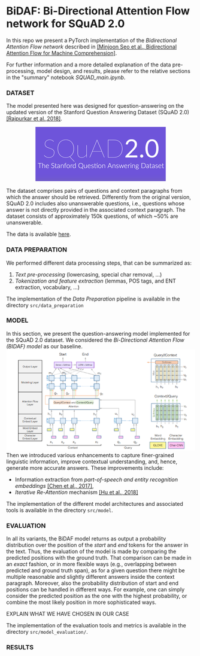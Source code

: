 # BiDAF: Bi-Directional Attention Flow network for SQuAD 2.0
In this repo we present a PyTorch implementation of the *Bidirectional Attention Flow network* described in [[Minjoon Seo et al., Bidirectional Attention Flow for Machine Comprehension]](https://arxiv.org/abs/1611.01603).

For further information and a more detailed explanation of the data pre-processing, model design, and results, please refer to the relative sections in the "summary" notebook *SQUAD_main.ipynb*. 

### DATASET
The model presented here was designed for question-answering on the updated version of the Stanford Question Answering Dataset (SQuAD 2.0) [[Rajpurkar et al.,2018]](https://arxiv.org/abs/1806.03822). 
<p align="center">
  <img src="https://github.com/NLP-course-project-2023/BiDAF/blob/main/images/squad_logo.png">
</p>

The dataset comprises pairs of questions and context paragraphs from which the answer should be retrieved. Differently from the original version, SQuAD 2.0 includes also unanswerable questions, i.e., questions whose answer is not directly provided in the associated context paragraph. The dataset consists of approximately 150k questions, of which ~50% are unanswerable.

The data is available [here](https://rajpurkar.github.io/SQuAD-explorer/).

### DATA PREPARATION
We performed different data processing steps, that can be summarized as:
1. *Text pre-processing* (lowercasing, special char removal, ...)
2. *Tokenization and feature extraction* (lemmas, POS tags, and ENT extraction, vocabulary, ...)  

The implementation of the *Data Preparation* pipeline is available in the directory ```src/data_preparation```

### MODEL
In this section, we present the question-answering model implemented for the SQuAD 2.0 dataset. We considered the *Bi-Directional Attention Flow (BIDAF) model* as our baseline.
<img src="https://github.com/NLP-course-project-2023/BiDAF/blob/main/images/Screenshot%202023-08-12%20163853.png">
Then we introduced various enhancements to capture finer-grained linguistic information, improve contextual understanding, and, hence, generate more accurate answers. These improvements include:
- Information extraction from *part-of-speech and entity recognition embeddings* [[Chen et al., 2017]](https://aclanthology.org/P17-1171.pdf),
- *Iterative Re-Attention* mechanism [[Hu et al., 2018]](https://arxiv.org/pdf/1705.02798.pdf)

The implementation of the different model architectures and associated tools is available in the directory ```src/model```.

### EVALUATION
In all its variants, the BiDAF model returns as output a probability distribution over the position of the *start* and *end* tokens for the answer in the text.
Thus, the evaluation of the model is made by comparing the predicted positions with the ground truth. That comparison can be made in an *exact* fashion, or in more flexible ways (e.g., overlapping between predicted and ground truth span), as for a given question there might be multiple reasonable and slightly different answers inside the context paragraph.
Moreover, also the probability distribution of start and end positions can be handled in different ways. For example, one can simply consider the predicted position as the one with the highest probability, or combine the most likely position in more sophisticated ways.

EXPLAIN WHAT WE HAVE CHOSEN IN OUR CASE

The implementation of the evaluation tools and metrics is available in the directory ```src/model_evaluation/```.

### RESULTS


